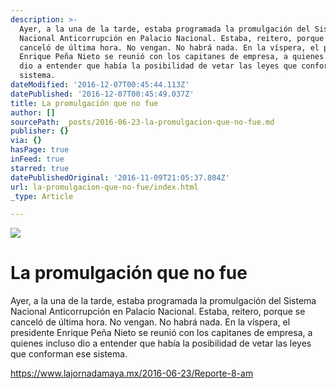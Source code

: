 ```yaml
---
description: >-
  Ayer, a la una de la tarde, estaba programada la promulgación del Sistema
  Nacional Anticorrupción en Palacio Nacional. Estaba, reitero, porque se
  canceló de última hora. No vengan. No habrá nada. En la víspera, el presidente
  Enrique Peña Nieto se reunió con los capitanes de empresa, a quienes incluso
  dio a entender que había la posibilidad de vetar las leyes que conforman ese
  sistema.
dateModified: '2016-12-07T00:45:44.113Z'
datePublished: '2016-12-07T00:45:49.037Z'
title: La promulgación que no fue
author: []
sourcePath: _posts/2016-06-23-la-promulgacion-que-no-fue.md
publisher: {}
via: {}
hasPage: true
inFeed: true
starred: true
datePublishedOriginal: '2016-11-09T21:05:37.804Z'
url: la-promulgacion-que-no-fue/index.html
_type: Article

---
```

![](https://the-grid-user-content.s3-us-west-2.amazonaws.com/941d800c-d5c9-438f-a492-6bd19208848d.png)

# La promulgación que no fue

Ayer, a la una de la tarde, estaba programada la promulgación del Sistema Nacional Anticorrupción en Palacio Nacional. Estaba, reitero, porque se canceló de última hora. No vengan. No habrá nada. En la víspera, el presidente Enrique Peña Nieto se reunió con los capitanes de empresa, a quienes incluso dio a entender que había la posibilidad de vetar las leyes que conforman ese sistema.

https://www.lajornadamaya.mx/2016-06-23/Reporte-8-am